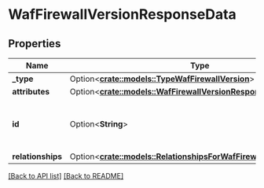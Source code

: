 # WafFirewallVersionResponseData

## Properties

Name | Type | Description | Notes
------------ | ------------- | ------------- | -------------
**_type** | Option<[**crate::models::TypeWafFirewallVersion**](TypeWafFirewallVersion.md)> |  | 
**attributes** | Option<[**crate::models::WafFirewallVersionResponseDataAttributes**](WafFirewallVersionResponseDataAttributes.md)> |  | 
**id** | Option<**String**> | Alphanumeric string identifying a Firewall version. | [readonly]
**relationships** | Option<[**crate::models::RelationshipsForWafFirewallVersion**](RelationshipsForWafFirewallVersion.md)> |  | 

[[Back to API list]](../README.md#documentation-for-api-endpoints) [[Back to README]](../README.md)


